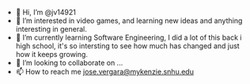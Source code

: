 - 👋 Hi, I’m @jv14921
- 👀 I’m interested in video games, and learning new ideas and anything interesting in general. 
- 🌱 I’m currently learning Software Engineering, I did a lot of this back i high school, it's so intersting to see how much has changed and just how it keeps growing. 
- 💞️ I’m looking to collaborate on ...
- 📫 How to reach me jose.vergara@mykenzie.snhu.edu 

<!---
jv14921/jv14921 is a ✨ special ✨ repository because its `README.md` (this file) appears on your GitHub profile.
You can click the Preview link to take a look at your changes.
--->
